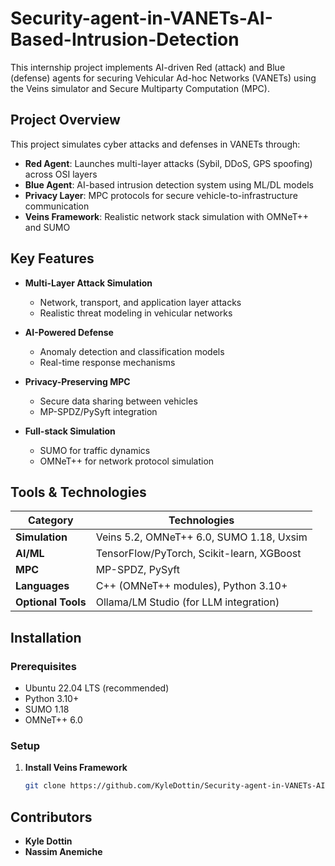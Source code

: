 # Security-agent-in-VANETs-AI-Based-Intrusion-Detection

This internship project implements AI-driven Red (attack) and Blue (defense) agents for securing Vehicular Ad-hoc Networks (VANETs) using the Veins simulator and Secure Multiparty Computation (MPC).

## Project Overview

This project simulates cyber attacks and defenses in VANETs through:
- **Red Agent**: Launches multi-layer attacks (Sybil, DDoS, GPS spoofing) across OSI layers
- **Blue Agent**: AI-based intrusion detection system using ML/DL models
- **Privacy Layer**: MPC protocols for secure vehicle-to-infrastructure communication
- **Veins Framework**: Realistic network stack simulation with OMNeT++ and SUMO

## Key Features

- **Multi-Layer Attack Simulation**
  - Network, transport, and application layer attacks
  - Realistic threat modeling in vehicular networks
  
- **AI-Powered Defense**
  - Anomaly detection and classification models
  - Real-time response mechanisms

- **Privacy-Preserving MPC**
  - Secure data sharing between vehicles
  - MP-SPDZ/PySyft integration

- **Full-stack Simulation**
  - SUMO for traffic dynamics
  - OMNeT++ for network protocol simulation

## Tools & Technologies

| Category              | Technologies                                                                 |
|-----------------------|------------------------------------------------------------------------------|
| **Simulation**        | Veins 5.2, OMNeT++ 6.0, SUMO 1.18, Uxsim                                           |
| **AI/ML**            | TensorFlow/PyTorch, Scikit-learn, XGBoost                                   |
| **MPC**              | MP-SPDZ, PySyft                                                             |
| **Languages**         | C++ (OMNeT++ modules), Python 3.10+                                         |
| **Optional Tools**    | Ollama/LM Studio (for LLM integration)                                      |

## Installation

### Prerequisites
- Ubuntu 22.04 LTS (recommended)
- Python 3.10+
- SUMO 1.18
- OMNeT++ 6.0

### Setup
1. **Install Veins Framework**
   ```bash
   git clone https://github.com/KyleDottin/Security-agent-in-VANETs-AI-Based-Intrusion-Detection.git


## Contributors
- **Kyle Dottin** 
- **Nassim Anemiche**


